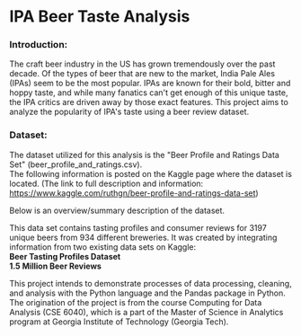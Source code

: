# IPA Beer Taste Analysis

### Introduction:
The craft beer industry in the US has grown tremendously over the past decade. Of the types of beer that are new to the market, India Pale Ales (IPAs) seem to be the most popular. IPAs are known for their bold, bitter and hoppy taste, and while many fanatics can't get enough of this unique taste, the IPA critics are driven away by those exact features. This project aims to analyze the popularity of IPA's taste using a beer review dataset.

### Dataset:
The dataset utilized for this analysis is the "Beer Profile and Ratings Data Set" (beer_profile_and_ratings.csv).  
The following information is posted on the Kaggle page where the dataset is located. (The link to full description and information: https://www.kaggle.com/ruthgn/beer-profile-and-ratings-data-set)

Below is an overview/summary description of the dataset.

This data set contains tasting profiles and consumer reviews for 3197 unique beers from 934 different breweries. It was created by integrating information from two existing data sets on Kaggle:  
**Beer Tasting Profiles Dataset**  
**1.5 Million Beer Reviews**


This project intends to demonstrate processes of data processing, cleaning, and analysis with the Python language and the Pandas package in Python. The origination of the project is from the course Computing for Data Analysis (CSE 6040), which is a part of the Master of Science in Analytics program at Georgia Institute of Technology (Georgia Tech).
